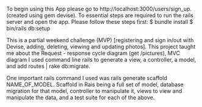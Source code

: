 To begin using this App please go to http://localhost:3000/users/sign_up. (created using gem devise).
To essential steps are required to run the rails server and open the app. Please follow these steps first:
$ bundle install
$ bin/rails db:setup

This is a partial weekend challenge (MVP) [registering and sign in/out with Devise, adding, deleting, viewing and updating photos].
This project taught me about the Request - response cycle diagram (get /pictures), MVC diagram
I used command line rails to generate a view, a controller, a model, and add routes | rake db:migrate.

One important rails command I used was rails generate scaffold NAME_OF_MODEL. Scaffold in Rais being a full set of model, database migration for that model, controller to manipulate it, views to view and manipulate the data, and a test suite for each of the above.
